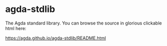 agda-stdlib
===========

The Agda standard library. You can browse the source in glorious clickable html here:

https://agda.github.io/agda-stdlib/README.html
